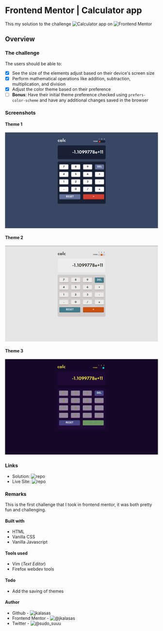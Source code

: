 # Frontend Mentor | Calculator app
This my solution to the challenge ![Calculator app](https://www.frontendmentor.io/challenges/calculator-app-9lteq5N29) on ![Frontend Mentor](https://www.frontendmentor.io)

## Overview
### The challenge
The users should be able to:
- [x] See the size of the elements adjust based on their device's screen size
- [x] Perform mathematical operations like addition, subtraction, multiplication, and division
- [x] Adjust the color theme based on their preference
- [ ] **Bonus**: Have their initial theme preference checked using `prefers-color-scheme` and have any additional changes saved in the browser

### Screenshots
#### Theme 1
![theme 1](https://github.com/jkalasas/CalcApp/blob/main/images/screenshot_1.png)
#### Theme 2
![theme 2](https://github.com/jkalasas/CalcApp/blob/main/images/screenshot_2.png)
#### Theme 3
![theme 3](https://github.com/jkalasas/CalcApp/blob/main/images/screenshot_3.png)

### Links
* Solution: ![repo](https://github.com/jkalasas/CalcApp)
* Live Site: ![repo](https://jkalasas.github.io/CalcApp)

### Remarks
This is the first challenge that I took in frontend mentor, it was both pretty fun and challenging. 

#### Built with
* HTML
* Vanilla CSS
* Vanilla Javascript

#### Tools used
* Vim (_Text Editor_)
* Firefox webdev tools

#### Todo
* Add the saving of themes

#### Author
* Github - ![jkalasas](https://github.com/jkalasas)
* Frontend Mentor - ![@jkalasas](https://github.com/jkalasas)
* Twitter - ![@sudo_suuu](https://www.twitter.com/sudo_suuu)
